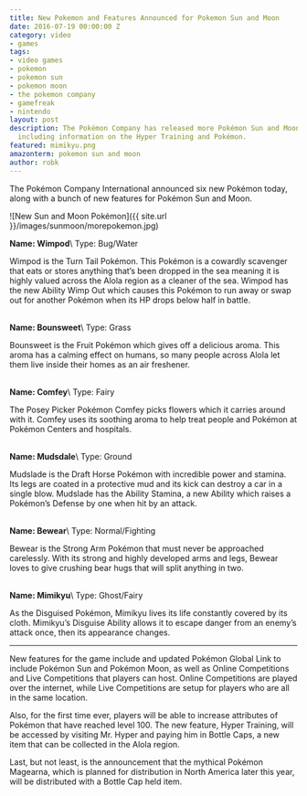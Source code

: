 ```yaml
---
title: New Pokemon and Features Announced for Pokemon Sun and Moon
date: 2016-07-19 00:00:00 Z
category: video
- games
tags:
- video games
- pokemon
- pokemon sun
- pokemon moon
- the pokemon company
- gamefreak
- nintendo
layout: post
description: The Pokémon Company has released more Pokémon Sun and Moon information,
  including information on the Hyper Training and Pokémon.
featured: mimikyu.png
amazonterm: pokemon sun and moon
author: robk
---
```


The Pokémon Company International announced six new Pokémon today, along with a bunch of new features for Pokémon Sun and Moon.

![New Sun and Moon Pokémon]({{ site.url }}/images/sunmoon/morepokemon.jpg)

**Name: Wimpod**\\
Type: Bug/Water

Wimpod is the Turn Tail Pokémon. This Pokémon is a cowardly scavenger that eats or stores anything that’s been dropped in the sea meaning it is highly valued across the Alola region as a cleaner of the sea. Wimpod has the new Ability Wimp Out which causes this Pokémon to run away or swap out for another Pokémon when its HP drops below half in battle.
<br/>
<br/>

**Name: Bounsweet**\\
Type: Grass

Bounsweet is the Fruit Pokémon which gives off a delicious aroma. This aroma has a calming effect on humans, so many people across Alola let them live inside their homes as an air freshener.
<br/>
<br/>

**Name: Comfey**\\
Type: Fairy

The Posey Picker Pokémon Comfey picks flowers which it carries around with it. Comfey uses its soothing aroma to help treat people and Pokémon at Pokémon Centers and hospitals.
<br/>
<br/>

**Name: Mudsdale**\\
Type: Ground

Mudslade is the Draft Horse Pokémon with incredible power and stamina. Its legs are coated in a protective mud and its kick can destroy a car in a single blow. Mudslade has the Ability Stamina, a new Ability which raises a Pokémon’s Defense by one when hit by an attack.
<br/>
<br/>

**Name: Bewear**\\
Type: Normal/Fighting

Bewear is the Strong Arm Pokémon that must never be approached carelessly. With its strong and highly developed arms and legs, Bewear loves to give crushing bear hugs that will split anything in two.
<br/>
<br/>

**Name: Mimikyu**\\
Type: Ghost/Fairy

As the Disguised Pokémon, Mimikyu lives its life constantly covered by its cloth. Mimikyu’s Disguise Ability allows it to escape danger from an enemy’s attack once, then its appearance changes.

---

New features for the game include and updated Pokémon Global Link to include Pokémon Sun and Pokémon Moon, as well as Online Competitions and Live Competitions that players can host. Online Competitions are played over the internet, while Live Competitions are setup for players who are all in the same location.

Also, for the first time ever, players will be able to increase attributes of Pokémon that have reached level 100. The new feature, Hyper Training, will be accessed by visiting Mr. Hyper and paying him in Bottle Caps, a new item that can be collected in the Alola region.

Last, but not least, is the announcement that the mythical Pokémon Magearna, which is planned for distribution in North America later this year, will be distributed with a Bottle Cap held item.
